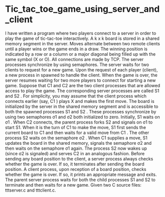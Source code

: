 # Tic_tac_toe_game_using_server_and_client
I have written a program where two players connect to a server in order to
play the game of tic-tac-toe interactively. A k x k board is stored in a shared
memory segment in the server. Moves alternate between two remote clients
until a player wins or the game ends in a draw. The winning position is
indicated by a row or a column or a major diagonal being filled up with the
same symbol (X or O). All connections are made by TCP. The server processes
synchronize by using semaphores.
The server waits for two clients to request for a new game. Upon the request of
each player (client), a new process in spawned to handle the client. When the
game is over, the server resumes waiting for two more players to connect for
starting a new game.
Suppose that C1 and C2 are the two client processes that are allowed access to
play the game. The corresponding server processes are called S1 and S2 . For
simplicity, you may assume that the client process which connects earlier (say,
C1 ) plays X and makes the first move.
The board is initialized by the server in the shared memory segment and is
accessible to both the spawned processes S1 and S2 . These processes
synchronize by using two semaphores σ1 and σ2 both initialized to zero.
Initially, S1 waits on σ1 .
When C2 connects, the parent process forks S2 and signals on σ1 to start S1.
When it is the turn of C1 to make the move, S1 first sends the current board to
C1 and then waits for a valid move from C1 . The other process S2 waits on the
semaphore σ2 . When C1 supplies a move, S1 updates the board in the shared
memory, signals the semaphore σ2 and then waits on the semaphore σ1 again.
The process S2 now wakes up (since σ2 is signaled) and serves C2 in an
analogous fashion.
Before sending any board position to the client, a server process always checks
whether the game is over. If so, it terminates after sending the board position.
A client process, upon reception of a board position, checks whether the game
is over. If so, it prints an appropriate message and exits.
The parent server process waits for both the child processes S1 and S2 to
terminate and then waits for a new game.
Given two C source files: tttserver.c and tttclient.c.
